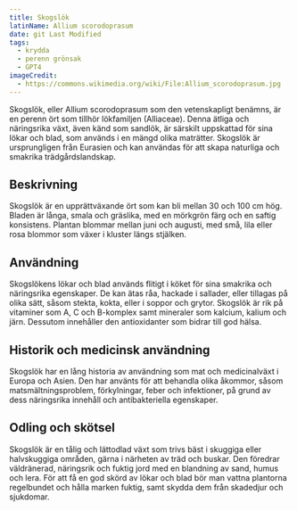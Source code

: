 ```yaml
---
title: Skogslök
latinName: Allium scorodoprasum
date: git Last Modified
tags:
  - krydda
  - perenn grönsak
  - GPT4
imageCredit:
  - https://commons.wikimedia.org/wiki/File:Allium_scorodoprasum.jpg
---
```


Skogslök, eller Allium scorodoprasum som den vetenskapligt benämns, är en perenn ört som tillhör lökfamiljen (Alliaceae). Denna ätliga och näringsrika växt, även känd som sandlök, är särskilt uppskattad för sina lökar och blad, som används i en mängd olika maträtter. Skogslök är ursprungligen från Eurasien och kan användas för att skapa naturliga och smakrika trädgårdslandskap.

## Beskrivning

Skogslök är en upprättväxande ört som kan bli mellan 30 och 100 cm hög. Bladen är långa, smala och gräslika, med en mörkgrön färg och en saftig konsistens. Plantan blommar mellan juni och augusti, med små, lila eller rosa blommor som växer i kluster längs stjälken.

## Användning

Skogslökens lökar och blad används flitigt i köket för sina smakrika och näringsrika egenskaper. De kan ätas råa, hackade i sallader, eller tillagas på olika sätt, såsom stekta, kokta, eller i soppor och grytor. Skogslök är rik på vitaminer som A, C och B-komplex samt mineraler som kalcium, kalium och järn. Dessutom innehåller den antioxidanter som bidrar till god hälsa.

## Historik och medicinsk användning

Skogslök har en lång historia av användning som mat och medicinalväxt i Europa och Asien. Den har använts för att behandla olika åkommor, såsom matsmältningsproblem, förkylningar, feber och infektioner, på grund av dess näringsrika innehåll och antibakteriella egenskaper.

## Odling och skötsel

Skogslök är en tålig och lättodlad växt som trivs bäst i skuggiga eller halvskuggiga områden, gärna i närheten av träd och buskar. Den föredrar väldränerad, näringsrik och fuktig jord med en blandning av sand, humus och lera. För att få en god skörd av lökar och blad bör man vattna plantorna regelbundet och hålla marken fuktig, samt skydda dem från skadedjur och sjukdomar.
